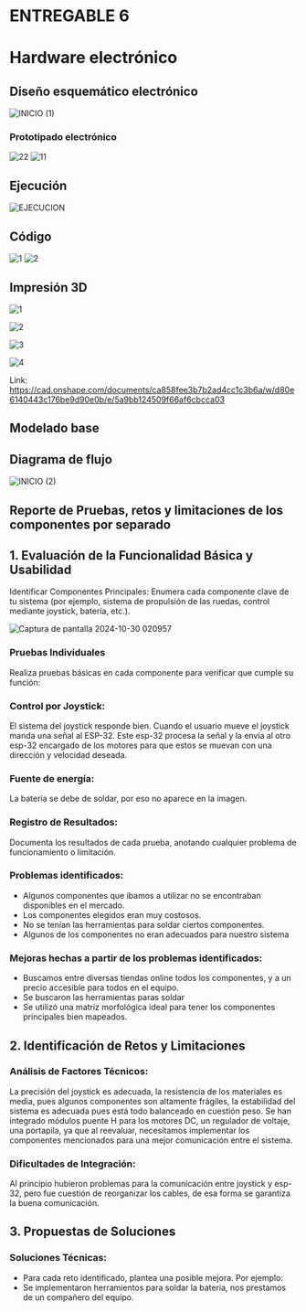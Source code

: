 # ENTREGABLE 6
# Hardware electrónico
## Diseño esquemático electrónico

![INICIO (1)](https://github.com/user-attachments/assets/2e5a0fab-90ba-4c8b-af9e-c55906a594d9)
### Prototipado electrónico

![22](https://github.com/user-attachments/assets/34d02eb3-b7c8-40c8-91a6-87b124e5f51a)
![11](https://github.com/user-attachments/assets/aefabb3c-6c81-456d-9d24-5b987d79338e)

## Ejecución

![EJECUCION](https://github.com/user-attachments/assets/87681728-7867-4b67-a493-4229cb44f9d7)

## Código

![1](https://github.com/user-attachments/assets/ab62a6d4-884e-4f43-9f7c-b67045e0d74a)
![2](https://github.com/user-attachments/assets/d13b24ed-679c-4e9b-bd69-f07b3792febe)

## Impresión 3D

![1](https://i.postimg.cc/JnjtvKzf/IMG-20241030-WA0010.jpg)

![2](https://i.postimg.cc/KjF42LKR/IMG-20241030-WA0009.jpg)

![3](https://i.postimg.cc/RVghkWvZ/IMG-20241030-WA0007.jpg)

![4](https://i.postimg.cc/rprpRgxD/IMG-20241030-WA0008.jpg)

Link: https://cad.onshape.com/documents/ca858fee3b7b2ad4cc1c3b6a/w/d80e6140443c176be9d90e0b/e/5a9bb124509f66af6cbcca03

## Modelado base


## Diagrama de flujo

![INICIO (2)](https://github.com/user-attachments/assets/8bd76c92-6553-49fe-9243-9d6bfab00c50)

## Reporte de Pruebas, retos y limitaciones de los componentes por separado

## 1. Evaluación de la Funcionalidad Básica y Usabilidad
Identificar Componentes Principales: Enumera cada componente clave de tu sistema (por ejemplo, sistema de propulsión de las ruedas, control mediante joystick, batería, etc.).

![Captura de pantalla 2024-10-30 020957](https://github.com/user-attachments/assets/d6203dd2-5209-4918-ad62-d069860ce27f)

### Pruebas Individuales 

Realiza pruebas básicas en cada componente para verificar que cumple su función:

### Control por Joystick: 
El sistema del joystick responde bien. Cuando el usuario mueve el joystick manda una señal al ESP-32. Este esp-32 procesa la señal y la envía al otro esp-32 encargado de los motores para que estos se muevan con una dirección y velocidad deseada.

### Fuente de energía:   
La batería se debe de soldar, por eso no aparece en la imagen. 

### Registro de Resultados:
Documenta los resultados de cada prueba, anotando cualquier problema de funcionamiento o limitación.

### Problemas identificados: 

- Algunos componentes que íbamos a utilizar no se encontraban disponibles en el mercado.
- Los componentes elegidos eran muy costosos.
- No se tenían las herramientas para soldar ciertos componentes. 
- Algunos de los componentes no eran adecuados para nuestro sistema

### Mejoras hechas a partir de los problemas identificados: 

- Buscamos entre diversas tiendas online todos los componentes, y a un precio accesible para todos en el equipo. 
- Se buscaron las herramientas paras soldar
- Se utilizó una matriz morfológica ideal para tener los componentes principales bien mapeados. 

## 2. Identificación de Retos y Limitaciones

### Análisis de Factores Técnicos:

La precisión del joystick es adecuada, la resistencia de los materiales es media, pues algunos componentes son altamente frágiles, la estabilidad del sistema es adecuada pues está todo balanceado en cuestión peso. Se han integrado módulos puente H para los motores DC, un regulador de voltaje, una portapila, ya que al reevaluar, necesitamos implementar los componentes mencionados para una mejor comunicación entre el sistema. 

### Dificultades de Integración: 

Al principio hubieron problemas para la comunicación entre joystick y esp-32, pero fue cuestión de reorganizar los cables, de esa forma se garantiza la buena comunicación. 

## 3. Propuestas de Soluciones

### Soluciones Técnicas: 

- Para cada reto identificado, plantea una posible mejora. Por ejemplo:
- Se implementaron herramientos para soldar la batería, nos prestamos de un compañero del equipo. 



